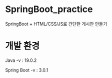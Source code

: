 # SpringBoot_practice
SpringBoot + HTML/CSS/JS로 간단한 게시판 만들기

# 개발 환경
Java -v : 19.0.2

Spring Boot -v : 3.0.1
